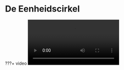 # De Eenheidscirkel

???+ video
    <video controls>
    <source src="../videos/UnitCircle.mp4" type="video/mp4">
    </video>